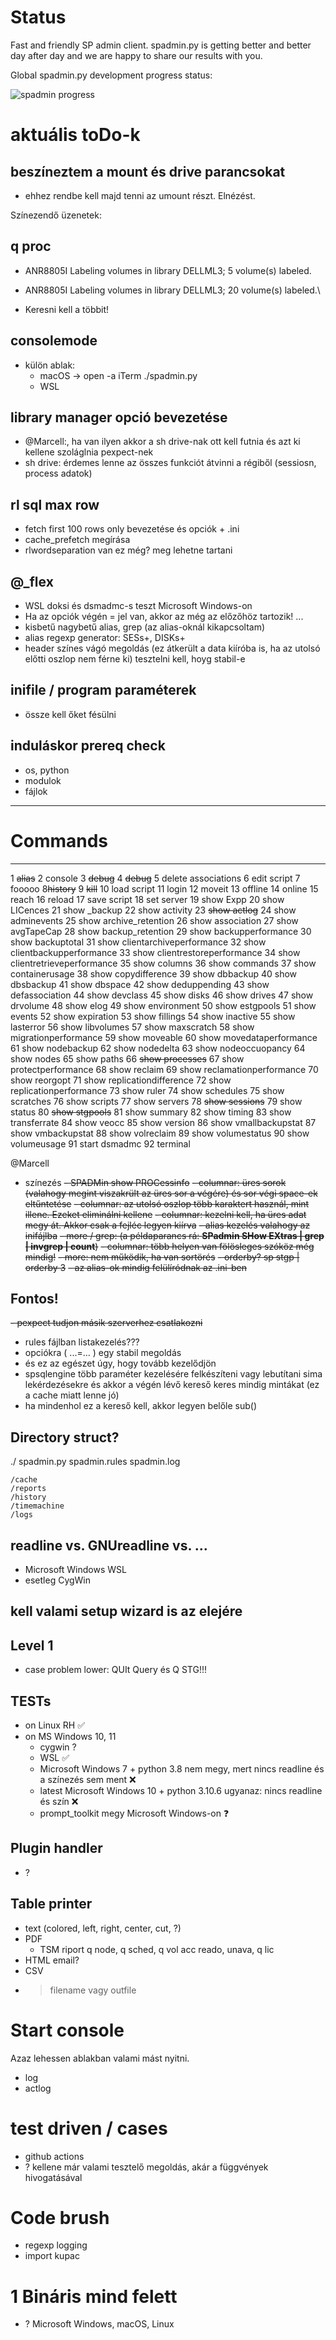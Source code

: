 # Status

Fast and friendly SP admin client. spadmin.py is getting better and better day after day and we are happy to share our results with you.

Global spadmin.py development progress status: 

![spadmin progress](https://progress-bar.dev/50/)

# aktuális toDo-k

## beszíneztem a mount és drive parancsokat
- ehhez rendbe kell majd tenni az umount részt. Elnézést. 

Színezendő üzenetek:

## q proc
- ANR8805I Labeling volumes in library DELLML3; 5 volume(s) labeled.
- ANR8805I Labeling volumes in library DELLML3; 20 volume(s) labeled.\

- Keresni kell a többit!

## consolemode
- külön ablak:
   - macOS -> open -a iTerm ./spadmin.py
   - WSL 

## library manager opció bevezetése
- @Marcell:, ha van ilyen akkor a sh drive-nak ott kell futnia és azt ki kellene szoláglnia pexpect-nek
- sh drive: érdemes lenne az összes funkciót átvinni a régiből (sessiosn, process adatok)

## rl sql max row
- fetch first 100 rows only bevezetése és opciók + .ini
- cache_prefetch megírása
- rlwordseparation van ez még? meg lehetne tartani

## @_flex
- WSL doksi és dsmadmc-s teszt Microsoft Windows-on
- Ha az opciók végén = jel van, akkor az még az előzőhöz tartozik! ...
- kisbetű nagybetű alias, grep (az alias-oknál kikapcsoltam)
- alias regexp generator: SESs+, DISKs+
- header színes vágó megoldás (ez átkerült a data kiíróba is, ha az utolsó előtti oszlop nem férne ki) tesztelni kell, hoyg stabil-e

## inifile / program paraméterek
- össze kell őket fésülni

## induláskor prereq check
- os, python
- modulok
- fájlok


-- -------- -------------------------
 # Commands
-- -------- -------------------------
 1    ~~alias~~
 2  console
 3    ~~debug~~
 4    ~~debug~~
 5   delete associations
 6     edit script
 7   fooooo
 8~~history~~
 9   ~~kill~~
10     load script
11    login
12   moveit
13  offline
14   online
15    reach
16   reload
17     save script
18      set server
19     show Expp
20     show LICences
21     show _backup
22     show activity
23     ~~show actlog~~
24     show adminevents
25     show archive_retention
26     show association
27     show avgTapeCap
28     show backup_retention
29     show backupperformance
30     show backuptotal
31     show clientarchiveperformance
32     show clientbackupperformance
33     show clientrestoreperformance
34     show clientretrieveperformance
35     show columns
36     show commands
37     show containerusage
38     show copydifference
39     show dbbackup
40     show dbsbackup
41     show dbspace
42     show deduppending
43     show defassociation
44     show devclass
45     show disks
46     show drives
47     show drvolume
48     show elog
49     show environment
50     show estgpools
51     show events
52     show expiration
53     show fillings
54     show inactive
55     show lasterror
56     show libvolumes
57     show maxscratch
58     show migrationperformance
59     show moveable
60     show movedataperformance
61     show nodebackup
62     show nodedelta
63     show nodeoccuopancy
64     show nodes
65     show paths
66     ~~show processes~~
67     show protectperformance
68     show reclaim
69     show reclamationperformance
70     show reorgopt
71     show replicationdifference
72     show replicationperformance
73     show ruler
74     show schedules
75     show scratches
76     show scripts
77     show servers
78     ~~show sessions~~
79     show status
80     ~~show stgpools~~
81     show summary
82     show timing
83     show transferrate
84     show veocc
85     show version
86     show vmallbackupstat
87     show vmbackupstat
88     show volreclaim
89     show volumestatus
90     show volumeusage
91    start dsmadmc
92 terminal

@Marcell
- színezés
~~- SPADMin show PROCessinfo~~
~~- columnar: üres sorok (valahogy megint viszakrült az üres sor a végére) és sor végi space-ek eltűntetése~~
~~- columnar: az utolsó oszlop több karaktert használ, mint illene. Ezeket eliminálni kellene~~
~~- columnar: kezelni kell, ha üres adat megy át. Akkor csak a fejléc legyen kiírva~~
~~- alias kezelés valahogy az inifájlba~~
~~- more / grep: (a példaparancs rá: **SPadmin SHow EXtras | grep | invgrep | count**)~~ 
~~- columnar: több helyen van fölösleges szóköz még mindig!~~
~~- more: nem működik, ha van sortörés~~
~~- orderby? sp stgp | orderby 3~~
~~- az alias-ok mindig felülíródnak az .ini-ben~~

## Fontos!

~~- pexpect tudjon másik szerverhez csatlakozni~~

- rules fájlban listakezelés???
- opciókra ( ...=... ) egy stabil megoldás
- és ez az egészet úgy, hogy tovább kezelődjön
- spsqlengine több paraméter kezelésére felkészíteni vagy lebutítani sima lekérdezésekre és akkor a végén lévő kereső keres mindig mintákat (ez a cache miatt lenne jó)
- ha mindenhol ez a kereső kell, akkor legyen belőle sub()


## Directory struct?

./
 spadmin.py
 spadmin.rules
 spadmin.log

	/cache
	/reports
	/history
	/timemachine
	/logs

## readline vs. GNUreadline vs. ...
- Microsoft Windows WSL
- esetleg CygWin
 
## kell valami setup wizard is az elejére 
 
## Level 1 
- case problem lower: QUIt       Query és Q STG!!!

## TESTs
- on Linux RH ✅
- on MS Windows 10, 11
	- cygwin ?
	- WSL ✅
	- Microsoft Windows 7 + python 3.8 nem megy, mert nincs readline és a színezés sem ment ❌
	- latest Microsoft Windows 10 + python 3.10.6 ugyanaz: nincs readline és szín ❌
	- prompt_toolkit megy Microsoft Windows-on ❓
	
## Plugin handler
- ?

## Table printer
- text (colored, left, right, center, cut, ?)
- PDF
	- TSM riport q node, q sched, q vol acc reado, unava, q lic
- HTML email?
- CSV
- > filename vagy outfile <filename>

# Start console 

Azaz lehessen ablakban valami mást nyitni.

- log
- actlog
	
# test driven / cases
- github actions
- ? kellene már valami tesztelő megoldás, akár a függvények hivogatásával

# Code brush
- regexp logging
- import kupac

# 1 Bináris mind felett
- ? Microsoft Windows, macOS, Linux